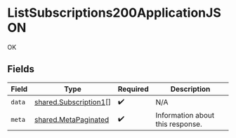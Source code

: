 # ListSubscriptions200ApplicationJSON

OK


## Fields

| Field                                                          | Type                                                           | Required                                                       | Description                                                    |
| -------------------------------------------------------------- | -------------------------------------------------------------- | -------------------------------------------------------------- | -------------------------------------------------------------- |
| `data`                                                         | [shared.Subscription1](../../models/shared/subscription1.md)[] | :heavy_check_mark:                                             | N/A                                                            |
| `meta`                                                         | [shared.MetaPaginated](../../models/shared/metapaginated.md)   | :heavy_check_mark:                                             | Information about this response.                               |